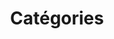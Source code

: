 ---
title: Catégories
title_seo: ''
slug: categories
description: Liste des catégories
image: ''
draft: true
noindex: true
translationKey: categories
---